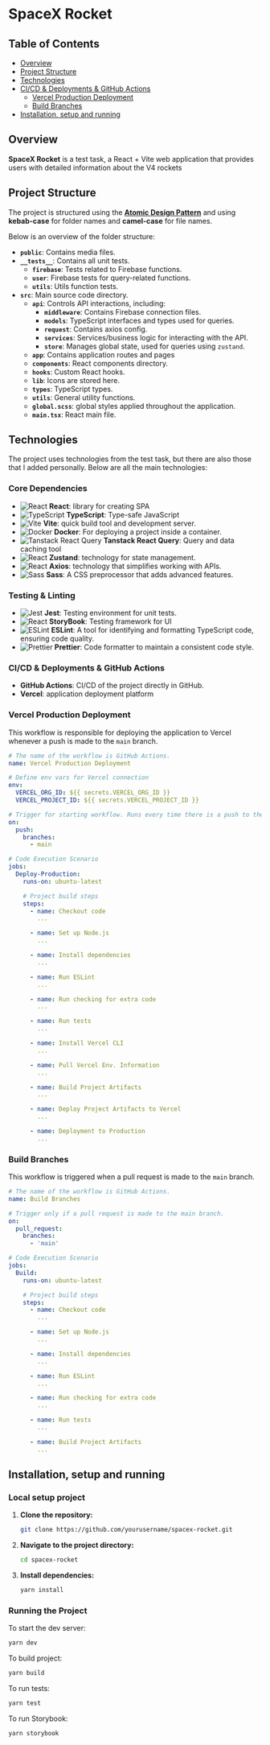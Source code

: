 # SpaceX Rocket

## Table of Contents

- [Overview](#overview)
- [Project Structure](#project-structure)
- [Technologies](#technologies)
- [CI/CD & Deployments & GitHub Actions](#cicd-with-deployments-with-github-actions)
  - [Vercel Production Deployment](#vercel-production-deployment)
  - [Build Branches](#build-branches)
- [Installation, setup and running](#installation-setup-and-running)

## Overview

**SpaceX Rocket** is a test task, a React + Vite web application that provides users with detailed information about the V4 rockets

## Project Structure

The project is structured using the **<a href="https://medium.com/@janelle.wg/atomic-design-pattern-how-to-structure-your-react-application-2bb4d9ca5f97">Atomic Design Pattern</a>** 
and using **kebab-case** for folder names and **camel-case** for file names. 

Below is an overview of the folder structure:

- **`public`**: Contains media files.
- **`__tests__`**: Contains all unit tests.
   - **`firebase`**: Tests related to Firebase functions.
   - **`user`**: Firebase tests for query-related functions.
   - **`utils`**: Utils function tests.
- **`src`**: Main source code directory.
   - **`api`**: Controls API interactions, including:
     - **`middleware`**: Contains Firebase connection files.
     - **`models`**: TypeScript interfaces and types used for queries.
     - **`request`**: Contains axios config.
     - **`services`**: Services/business logic for interacting with the API.
     - **`store`**: Manages global state, used for queries using `zustand`.
   - **`app`**: Contains application routes and pages
   - **`components`**: React components directory.
   - **`hooks`**: Custom React hooks.
   - **`lib`**: Icons are stored here.
   - **`types`**: TypeScript types.
   - **`utils`**: General utility functions.
   - **`global.scss`**: global styles applied throughout the application.
   - **`main.tsx`**: React main file.

## Technologies

The project uses technologies from the test task, but there are also those that I added personally. Below are all the main technologies:

### Core Dependencies

- ![React](https://skillicons.dev/icons?i=react) **React**: library for creating SPA
- ![TypeScript](https://skillicons.dev/icons?i=ts) **TypeScript**: Type-safe JavaScript
- ![Vite](https://skillicons.dev/icons?i=vite) **Vite**: quick build tool and development server.
- ![Docker](https://skillicons.dev/icons?i=docker) **Docker**: For deploying a project inside a container.
- ![Tanstack React Query](https://skillicons.dev/icons?i=react) **Tanstack React Query**: Query and data caching tool
- ![React](https://skillicons.dev/icons?i=react) **Zustand**: technology for state management.
- ![React](https://skillicons.dev/icons?i=react) **Axios**: technology that simplifies working with APIs.
- ![Sass](https://skillicons.dev/icons?i=sass) **Sass**: A CSS preprocessor that adds advanced features.

### Testing & Linting

- ![Jest](https://skillicons.dev/icons?i=jest) **Jest**: Testing environment for unit tests.
- ![React](https://skillicons.dev/icons?i=react) **StoryBook**: Testing framework for UI
- ![ESLint](https://img.shields.io/badge/eslint-3A33D1?style=for-the-badge&logo=eslint&logoColor=whitehttps://img.shields.io/badge/eslint-3A33D1?style=for-the-badge&logo=eslint&logoColor=white) **ESLint**: A tool for identifying and formatting TypeScript code, ensuring code quality.
- ![Prettier](https://img.shields.io/badge/prettier-1A2C34?style=for-the-badge&logo=prettier&logoColor=F7BA3E) **Prettier**: Code formatter to maintain a consistent code style.

### CI/CD & Deployments & GitHub Actions

- **GitHub Actions**: CI/CD of the project directly in GitHub.
- **Vercel**: application deployment platform

### Vercel Production Deployment

This workflow is responsible for deploying the application to Vercel whenever a push is made to the `main` branch.

```yaml
# The name of the workflow is GitHub Actions.
name: Vercel Production Deployment

# Define env vars for Vercel connection
env:
  VERCEL_ORG_ID: ${{ secrets.VERCEL_ORG_ID }}
  VERCEL_PROJECT_ID: ${{ secrets.VERCEL_PROJECT_ID }}

# Trigger for starting workflow. Runs every time there is a push to the main branch
on:
  push:
    branches:
      - main

# Code Execution Scenario
jobs:
  Deploy-Production:
    runs-on: ubuntu-latest

    # Project build steps
    steps:
      - name: Checkout code
        ...

      - name: Set up Node.js
        ...

      - name: Install dependencies
        ...

      - name: Run ESLint
        ...

      - name: Run checking for extra code
        ...

      - name: Run tests
        ...

      - name: Install Vercel CLI
        ...

      - name: Pull Vercel Env. Information
        ...

      - name: Build Project Artifacts
        ...

      - name: Deploy Project Artifacts to Vercel
        ...

      - name: Deployment to Production
        ...
```

### Build Branches

This workflow is triggered when a pull request is made to the `main` branch.

```yaml
# The name of the workflow is GitHub Actions.
name: Build Branches

# Trigger only if a pull request is made to the main branch.
on:
  pull_request:
    branches:    
      - 'main'

# Code Execution Scenario
jobs:
  Build:
    runs-on: ubuntu-latest

    # Project build steps
    steps:
      - name: Checkout code
        ...

      - name: Set up Node.js
        ...

      - name: Install dependencies
        ...

      - name: Run ESLint
        ...

      - name: Run checking for extra code
        ...

      - name: Run tests
        ...

      - name: Build Project Artifacts
        ...
```

## Installation, setup and running

### Local setup project

1. **Clone the repository:**
    ```bash
    git clone https://github.com/yourusername/spacex-rocket.git
    ```

2. **Navigate to the project directory:**
    ```bash
    cd spacex-rocket
    ```

3. **Install dependencies:**
    ```bash
    yarn install
    ```

### Running the Project

To start the dev server:
```bash
yarn dev
```

To build project:
```bash
yarn build
```

To run tests:
```bash
yarn test
```

To run Storybook:
```bash
yarn storybook
```
